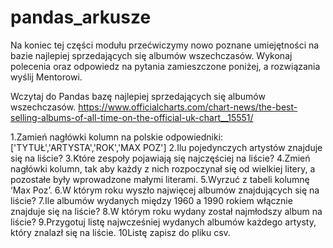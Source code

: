 # pandas_arkusze
Na koniec tej części modułu przećwiczymy nowo poznane umiejętności na bazie najlepiej sprzedających się albumów wszechczasów. Wykonaj polecenia oraz odpowiedz na pytania zamieszczone poniżej, a rozwiązania wyślij Mentorowi.

Wczytaj do Pandas bazę najlepiej sprzedających się albumów wszechczasów.
https://www.officialcharts.com/chart-news/the-best-selling-albums-of-all-time-on-the-official-uk-chart__15551/

1.Zamień nagłówki kolumn na polskie odpowiedniki: ['TYTUŁ','ARTYSTA','ROK','MAX POZ']
2.Ilu pojedynczych artystów znajduje się na liście?
3.Które zespoły pojawiają się najczęściej na liście?
4.Zmień nagłówki kolumn, tak aby każdy z nich rozpoczynał się od wielkiej litery, a pozostałe były wprowadzone małymi literami.
5.Wyrzuć z tabeli kolumnę ‘Max Poz’.
6.W którym roku wyszło najwięcej albumów znajdujących się na liście?
7.Ile albumów wydanych między 1960 a 1990 rokiem włącznie znajduje się na liście?
8.W którym roku wydany został najmłodszy album na liście?
9.Przygotuj listę najwcześniej wydanych albumów każdego artysty, który znalazł się na liście.
10Listę zapisz do pliku csv.